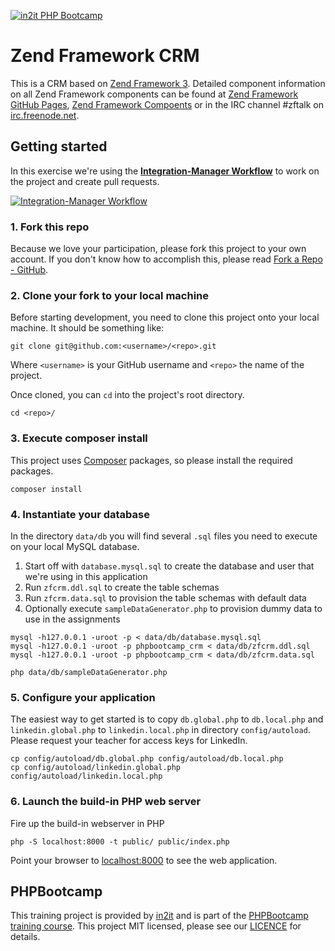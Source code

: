 [![in2it PHP Bootcamp](https://www.in2it.be/wp-content/uploads/2017/01/in2it-php-bootcamp.png)](https://www.in2it.be/training-courses/php-bootcamp/)

# Zend Framework CRM

This is a CRM based on [Zend Framework 3]. Detailed component information on all Zend Framework components can be found at [Zend Framework GitHub Pages](https://zendframework.github.io), [Zend Framework Compoents](https://docs.zendframework.com/) or in the IRC channel #zftalk on [irc.freenode.net](http://irc.freenode.net).

## Getting started

In this exercise we're using the **[Integration-Manager Workflow](https://git-scm.com/book/en/v2/Distributed-Git-Distributed-Workflows)** to work on the project and create pull requests.

[![Integration-Manager Workflow](https://git-scm.com/book/en/v2/images/integration-manager.png)](https://git-scm.com/book/en/v2/images/integration-manager.png) 

### 1. Fork this repo

Because we love your participation, please fork this project to your own account. If you don't know how to accomplish this, please read [Fork a Repo - GitHub](https://help.github.com/articles/fork-a-repo/).

### 2. Clone your fork to your local machine

Before starting development, you need to clone this project onto your local machine. It should be something like:

```
git clone git@github.com:<username>/<repo>.git
```

Where `<username>` is your GitHub username and `<repo>` the name of the project.

Once cloned, you can `cd` into the project's root directory.

```
cd <repo>/
```

### 3. Execute composer install

This project uses [Composer](https://getcomposer.org) packages, so please install the required packages.

```
composer install
```

### 4. Instantiate your database

In the directory `data/db` you will find several `.sql` files you need to execute on your local MySQL database.

1. Start off with `database.mysql.sql` to create the database and user that we're using in this application
2. Run `zfcrm.ddl.sql` to create the table schemas
3. Run `zfcrm.data.sql` to provision the table schemas with default data
4. Optionally execute `sampleDataGenerator.php` to provision dummy data to use in the assignments

```
mysql -h127.0.0.1 -uroot -p < data/db/database.mysql.sql 
mysql -h127.0.0.1 -uroot -p phpbootcamp_crm < data/db/zfcrm.ddl.sql 
mysql -h127.0.0.1 -uroot -p phpbootcamp_crm < data/db/zfcrm.data.sql

php data/db/sampleDataGenerator.php
```

### 5. Configure your application

The easiest way to get started is to copy `db.global.php` to `db.local.php` and `linkedin.global.php` to `linkedin.local.php` in directory `config/autoload`. Please request your teacher for access keys for LinkedIn.

```
cp config/autoload/db.global.php config/autoload/db.local.php
cp config/autoload/linkedin.global.php config/autoload/linkedin.local.php
```

### 6. Launch the build-in PHP web server

Fire up the build-in webserver in PHP

```
php -S localhost:8000 -t public/ public/index.php
```

Point your browser to [localhost:8000](http://localhost:8000) to see the web application.

## PHPBootcamp

This training project is provided by [in2it](https://www.in2it.be) and is part of the [PHPBootcamp training course](https://www.in2it.be/training-courses/php-bootcamp/). This project MIT licensed, please see our [LICENCE](LICENSE.md) for details.

[Zend Framework 3]: https://framework.zend.com

